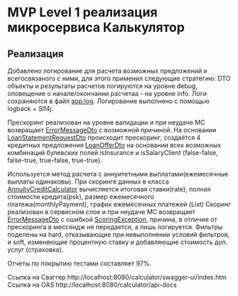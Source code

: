 # MVP Level 1 реализация микросервиса Калькулятор
## Реализация

Добавлено логирование для расчета возможных предложений и всегосвязаного с ними, 
для этого применил следующие стратегию: DTO объекты и результаты расчетов логируются на уровне debug,
оповещение о начале/окончании расчетаа - на уровне info. Логи сохраняются в файл [app.log](app.log).
Логирование выполнено с помощью logback + Slf4j.

Прескоринг реализован на уровне валидации и при неудаче МС возвращает [ErrorMessageDto](src/main/java/calculator/dto/response/ErrorMessageDto.java)
c возможной причиной. На основании [LoanStatementRequestDto](src/main/java/calculator/dto/request/LoanStatementRequestDto.java) 
происходит прескоринг, создаётся 4 кредитных предложения [LoanOfferDto](src/main/java/calculator/dto/response/LoanOfferDto.java)
на основании всех возможных комбинаций булевских полей isInsurance и isSalaryClient (false-false, false-true, true-false, true-true).

Используется метод расчета с аннуитетными выплатами(ежемесячные выплаты одинаковы).
При скоринге данных в класса [AnnuityCreditCalculator](src/main/java/calculator/service/creditCalculator/AnnuityCreditCalculator.java)
вычисляется итоговая ставки(rate), полная стоимости кредита(psk), размер ежемесячного 
платежа(monthlyPayment), график ежемесячных платежей (List<PaymentScheduleElementDto>)
Скоринг реализован в сервисном слое и при неудаче МС возвращает [ErrorMessageDto](src/main/java/calculator/dto/response/ErrorMessageDto.java)
с ошибкой [ScoringException](src/main/java/calculator/exceptions/ScoringException.java), причина, в отличие от прескоринга
в мессендж не передается, а лишь логируется. Фильтры поделены на hard, отказывающие при невыполнении условий фильтров, и
soft, изменяющие процентную ставку и добавляющие стоимость доп. услуг (страховка).

Отчеты по покрытию тестами составляет 97%.

Ссылка на Сваггер http://localhost:8080/calculator/swagger-ui/index.htm <br/>
Ссылка на OAS http://localhost:8080/calculator/api-docs